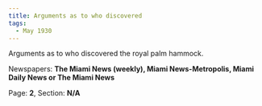 ```yaml
---  
title: Arguments as to who discovered  
tags:  
  - May 1930  
---  
```

  
Arguments as to who discovered the royal palm hammock.  
  
Newspapers: **The Miami News (weekly), Miami News-Metropolis, Miami Daily News or The Miami News**  
  
Page: **2**, Section: **N/A** 
